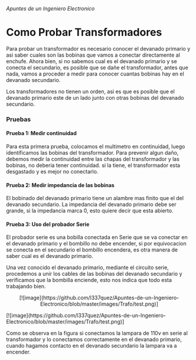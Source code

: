 _Apuntes de un Ingeniero Electronico_

# __Como Probar Transformadores__   

Para probar un transformador es necesario conocer
el devanado primario y asi saber cuales son las
bobinas que vamos a conectar directamente al enchufe. Ahora bien, si no sabemos cual es el
devanado primario y se conecta el secundario, es
posible que se dañe el transformador, antes que nada, vamos a proceder a medir para conocer
cuantas bobinas hay en el devanado secundario.

Los transformadores no tienen un orden, asi es
que es posible que el devanado primario este de
un lado junto con otras bobinas del devanado secundario.



### Pruebas

#### Prueba 1: Medir continuidad

Para esta primera prueba, colocamos el multimetro
en continuidad, luego identificamos las bobinas del
transformador. Para prevenir algun daño, debemos medir la continuidad entre las chapas del transformador y las bobinas, no deberia tener continuidad. si la tiene, el transformador esta desgastado y es mejor no conectarlo.


#### Prueba 2: Medir impedancia de las bobinas

El bobinado del devanado primario tiene un alambre
mas finito que el del devanado secundario. La impedancia del devanado primario debe ser grande,
si la impedancia marca 0, esto quiere decir que esta abierto.

#### Prueba 3: Uso del probador Serie

El probador serie es una bobilla conectada en Serie
que se va conectar en el devanado primario y el bombillo no debe encender, si por equivocacion se conecta en el secundario el bombillo encendera, es otra manera de saber cual es el devanado primario.

Una vez conocido el devanado primario, mediante el circuito serie, procedemos a unir los cables de las bobinas del devanado secundario y verificamos que la bombilla enciende, esto nos indica que todo esta trabajando bien.



<p align="center">
[![image](https://github.com/l337quez/Apuntes-de-un-Ingeniero-Electronico/blob/master/images/Trafo/test.png)]
</p>   
[![image](https://github.com/l337quez/Apuntes-de-un-Ingeniero-Electronico/blob/master/images/Trafo/test.png)]

Como se observa en la figura si conectamos la lampara de 110v en serie al transformador y lo conectamos correctamente en el devanado primario, cuando hagamos contacto en el devanado secundario la lampara va a encender.
